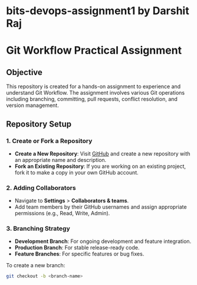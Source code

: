 # bits-devops-assignment1 by Darshit Raj

# Git Workflow Practical Assignment

## Objective

This repository is created for a hands-on assignment to experience and understand Git Workflow. The assignment involves various Git operations including branching, committing, pull requests, conflict resolution, and version management.

## Repository Setup

### 1. Create or Fork a Repository

- **Create a New Repository**: Visit [GitHub](https://github.com/) and create a new repository with an appropriate name and description.
- **Fork an Existing Repository**: If you are working on an existing project, fork it to make a copy in your own GitHub account.

### 2. Adding Collaborators

- Navigate to **Settings** > **Collaborators & teams**.
- Add team members by their GitHub usernames and assign appropriate permissions (e.g., Read, Write, Admin).

### 3. Branching Strategy

- **Development Branch**: For ongoing development and feature integration.
- **Production Branch**: For stable release-ready code.
- **Feature Branches**: For specific features or bug fixes.

To create a new branch:

```bash
git checkout -b <branch-name>
```
